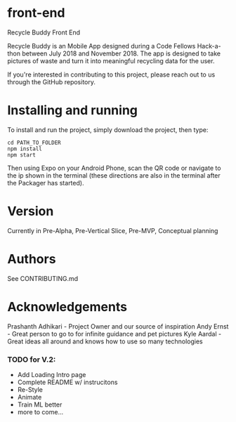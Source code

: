 # front-end
Recycle Buddy Front End

Recycle Buddy is an Mobile App designed during a Code Fellows Hack-a-thon between July 2018 and November 2018. The app is designed to take pictures of waste and turn it into meaningful recycling data for the user. 

If you're interested in contributing to this project, please reach out to us through the GitHub repository. 

# Installing and running

To install and run the project, simply download the project, then type:

```
cd PATH_TO_FOLDER
npm install
npm start
```

Then using Expo on your Android Phone, scan the QR code or navigate to the ip shown in the terminal (these directions are also in the terminal after the Packager has started).

# Version
Currently in Pre-Alpha, Pre-Vertical Slice, Pre-MVP, Conceptual planning

# Authors
See CONTRIBUTING.md

# Acknowledgements
Prashanth Adhikari - Project Owner and our source of inspiration
Andy Ernst - Great person to go to for infinite guidance and pet pictures
Kyle Aardal - Great ideas all around and knows how to use so many technologies

### TODO for V.2:
- Add Loading Intro page
- Complete README w/ instrucitons
- Re-Style
- Animate
- Train ML better
- more to come...
